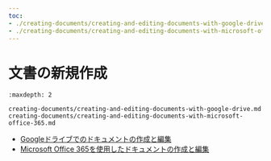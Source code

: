 ```yaml
---
toc:
- ./creating-documents/creating-and-editing-documents-with-google-drive.md
- ./creating-documents/creating-and-editing-documents-with-microsoft-office-365.md
---
```

# 文書の新規作成

```{toctree}
:maxdepth: 2

creating-documents/creating-and-editing-documents-with-google-drive.md
creating-documents/creating-and-editing-documents-with-microsoft-office-365.md
```

- [Googleドライブでのドキュメントの作成と編集](./creating-documents/creating-and-editing-documents-with-google-drive.md)
- [Microsoft Office 365を使用したドキュメントの作成と編集](./creating-documents/creating-and-editing-documents-with-microsoft-office-365.md)

